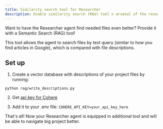 ```yaml
---
title: Similarity search tool for Researcher
description: Enable similarity search (RAG) tool n arsenal of the researcher agnt to boost his performance.
---
```


Want to have the Researcher agent find needed files even better? Provide it with a Semantic Search (RAG) tool!

This tool allows the agent to search files by text query (similar to how you find articles in Google), which is compared with file descriptions.


## Set up

1. Create a vector database with descriptions of your project files by running:

`python rag/write_descriptions.py`


2. Get [api key for Cohere](https://docs.aicontentlabs.com/articles/cohere-api-key/)

3. Add it to your .env file: `COHERE_API_KEY=your_api_key_here`


That's all! Now your Researcher agent is equipped in additional tool and will be able to navigate big project better.